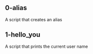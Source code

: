 ## 0-alias 
A script that creates an alias
## 1-hello_you
A script that prints the current user name
